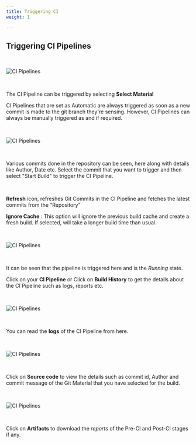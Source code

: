 ```yaml
---
title: Triggering CI
weight: 1

---
```


## Triggering CI Pipelines

&nbsp;&nbsp;

![CI Pipelines](../../tri_ci.jpg "Triggering CI Pipelines")

&nbsp;&nbsp;

The CI Pipeline can be triggered by selecting **Select Material**

CI Pipelines that are set as Automatic are always triggered as soon as a new commit is made to the git branch they're sensing. However, CI Pipelines can always be manually triggered as and if required.

&nbsp;&nbsp;

![CI Pipelines](../../tri_ci2.jpg "Triggering CI Pipelines")

&nbsp;&nbsp;

Various commits done in the repository can be seen, here along with details like Author, Date etc.
Select the commit that you want to trigger and then select "Start Build" to trigger the CI Pipeline.

<br />

**Refresh** icon, refreshes Git Commits in the CI Pipeline and fetches the latest commits from the “Repository”  

**Ignore Cache** : This option will ignore the previous build cache and create a fresh build. If selected, will take a longer build time than usual.

&nbsp;&nbsp;

![CI Pipelines](../../tri_ci3.jpg "Triggering CI Pipelines")

&nbsp;&nbsp;

It can be seen that the pipeline is triggered here and is the *Running* state.

Click on your **CI Pipeline** or Click on **Build History** to get the details about the CI Pipeline such as logs, reports etc.

&nbsp;&nbsp;

![CI Pipelines](../../tri_ci5.jpg "Triggering CI Pipelines")

&nbsp;&nbsp;

You can read the **logs** of the CI Pipeline from here.

&nbsp;&nbsp;

![CI Pipelines](../../tri_ci6.jpg "Triggering CI Pipelines")

&nbsp;&nbsp;

Click on **Source code** to view the details such as commit id, Author and commit message of the Git Material that you have selected for the build.

&nbsp;&nbsp;

![CI Pipelines](../../tri_ci4.jpg "Triggering CI Pipelines")

<br />


Click on **Artifacts** to download the *reports* of the Pre-CI and Post-CI stages if any.

<br />
